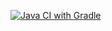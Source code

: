 [![Java CI with Gradle](https://github.com/halestormik/AQA.Testing-API-Configure-CI/actions/workflows/gradle.yml/badge.svg)](https://github.com/halestormik/AQA.Testing-API-Configure-CI/actions/workflows/gradle.yml)